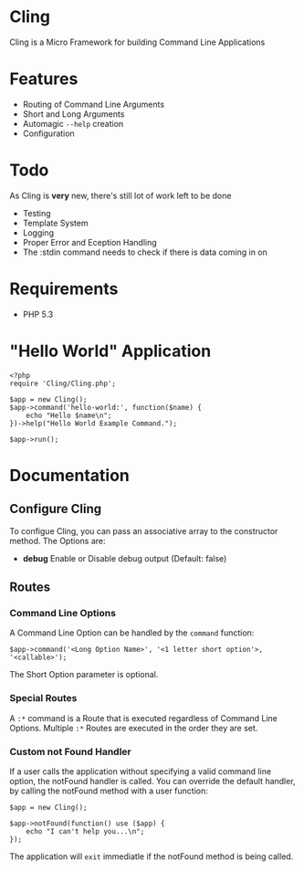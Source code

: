 # Cling

Cling is a Micro Framework for building Command Line Applications

# Features

* Routing of Command Line Arguments
* Short and Long Arguments
* Automagic `--help` creation
* Configuration

# Todo

As Cling is **very** new, there's still lot of work left to be done

* Testing
* Template System
* Logging
* Proper Error and Eception Handling
* The :stdin command needs to check if there is data coming in on <STDIN>

# Requirements

* PHP 5.3

# "Hello World" Application

    <?php
    require 'Cling/Cling.php';

    $app = new Cling();
    $app->command('hello-world:', function($name) {
        echo "Hello $name\n";
    })->help("Hello World Example Command.");

    $app->run();


# Documentation

## Configure Cling

To configue Cling, you can pass an associative array to the constructor method. The Options are:

* **debug** Enable or Disable debug output (Default: false)

## Routes

### Command Line Options

A Command Line Option can be handled by the `command` function:

    $app->command('<Long Option Name>', '<1 letter short option'>, '<callable>');
    
The Short Option parameter is optional.

### Special Routes

A `:*` command is a Route that is executed regardless of Command Line Options. Multiple `:*` Routes are executed in the order they are set.

### Custom not Found Handler

If a user calls the application without specifying a valid command line option, the notFound handler is called.
You can override the default handler, by calling the notFound method with a user function:

    $app = new Cling();
    
    $app->notFound(function() use ($app) {
        echo "I can't help you...\n";
    });
    
    
The application will `exit` immediatle if the notFound method is being called.



